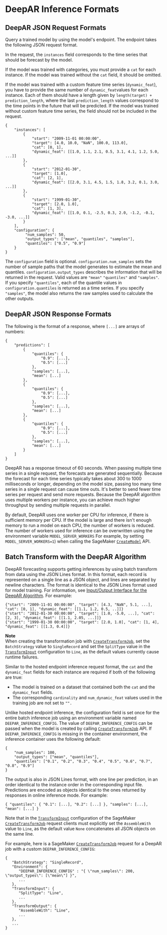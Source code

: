 # DeepAR Inference Formats<a name="deepar-in-formats"></a>

## DeepAR JSON Request Formats<a name="deepar-json-request"></a>

Query a trained model by using the model's endpoint\. The endpoint takes the following JSON request format\. 

In the request, the `instances` field corresponds to the time series that should be forecast by the model\. 

If the model was trained with categories, you must provide a `cat` for each instance\. If the model was trained without the `cat` field, it should be omitted\.

If the model was trained with a custom feature time series \(`dynamic_feat`\), you have to provide the same number of `dynamic_feat`values for each instance\. Each of them should have a length given by `length(target) + prediction_length`, where the last `prediction_length` values correspond to the time points in the future that will be predicted\. If the model was trained without custom feature time series, the field should not be included in the request\.

```
{
    "instances": [
        {
            "start": "2009-11-01 00:00:00",
            "target": [4.0, 10.0, "NaN", 100.0, 113.0],
            "cat": [0, 1],
            "dynamic_feat": [[1.0, 1.1, 2.1, 0.5, 3.1, 4.1, 1.2, 5.0, ...]]
        },
        {
            "start": "2012-01-30",
            "target": [1.0],
            "cat": [2, 1],
            "dynamic_feat": [[2.0, 3.1, 4.5, 1.5, 1.8, 3.2, 0.1, 3.0, ...]]
        },
        {
            "start": "1999-01-30",
            "target": [2.0, 1.0],
            "cat": [1, 3],
            "dynamic_feat": [[1.0, 0.1, -2.5, 0.3, 2.0, -1.2, -0.1, -3.0, ...]]
        }
    ],
    "configuration": {
         "num_samples": 50,
         "output_types": ["mean", "quantiles", "samples"],
         "quantiles": ["0.5", "0.9"]
    }
}
```

The `configuration` field is optional\. `configuration.num_samples` sets the number of sample paths that the model generates to estimate the mean and quantiles\. `configuration.output_types` describes the information that will be returned in the request\. Valid values are `"mean"` `"quantiles"` and `"samples"`\. If you specify `"quantiles"`, each of the quantile values in `configuration.quantiles` is returned as a time series\. If you specify `"samples"`, the model also returns the raw samples used to calculate the other outputs\.

## DeepAR JSON Response Formats<a name="deepar-json-response"></a>

The following is the format of a response, where `[...]` are arrays of numbers:

```
{
    "predictions": [
        {
            "quantiles": {
                "0.9": [...],
                "0.5": [...]
            },
            "samples": [...],
            "mean": [...]
        },
        {
            "quantiles": {
                "0.9": [...],
                "0.5": [...]
            },
            "samples": [...],
            "mean": [...]
        },
        {
            "quantiles": {
                "0.9": [...],
                "0.5": [...]
            },
            "samples": [...],
            "mean": [...]
        }
    ]
}
```

DeepAR has a response timeout of 60 seconds\. When passing multiple time series in a single request, the forecasts are generated sequentially\. Because the forecast for each time series typically takes about 300 to 1000 milliseconds or longer, depending on the model size, passing too many time series in a single request can cause time outs\. It's better to send fewer time series per request and send more requests\. Because the DeepAR algorithm uses multiple workers per instance, you can achieve much higher throughput by sending multiple requests in parallel\.

By default, DeepAR uses one worker per CPU for inference, if there is sufficient memory per CPU\. If the model is large and there isn't enough memory to run a model on each CPU, the number of workers is reduced\. The number of workers used for inference can be overwritten using the environment variable `MODEL_SERVER_WORKERS` For example, by setting `MODEL_SERVER_WORKERS=1`\) when calling the SageMaker [ `CreateModel`](https://docs.aws.amazon.com/sagemaker/latest/APIReference/API_CreateModel.html) API\.

## Batch Transform with the DeepAR Algorithm<a name="deepar-batch"></a>

DeepAR forecasting supports getting inferences by using batch transform from data using the JSON Lines format\. In this format, each record is represented on a single line as a JSON object, and lines are separated by newline characters\. The format is identical to the JSON Lines format used for model training\. For information, see [Input/Output Interface for the DeepAR Algorithm](deepar.md#deepar-inputoutput)\. For example:

```
{"start": "2009-11-01 00:00:00", "target": [4.3, "NaN", 5.1, ...], "cat": [0, 1], "dynamic_feat": [[1.1, 1.2, 0.5, ..]]}
{"start": "2012-01-30 00:00:00", "target": [1.0, -5.0, ...], "cat": [2, 3], "dynamic_feat": [[1.1, 2.05, ...]]}
{"start": "1999-01-30 00:00:00", "target": [2.0, 1.0], "cat": [1, 4], "dynamic_feat": [[1.3, 0.4]]}
```

**Note**  
When creating the transformation job with [ `CreateTransformJob`](https://docs.aws.amazon.com/sagemaker/latest/APIReference/API_CreateTransformJob.html), set the `BatchStrategy` value to `SingleRecord` and set the `SplitType` value in the [ `TransformInput`](https://docs.aws.amazon.com/sagemaker/latest/APIReference/API_TransformInput.html) configuration to `Line`, as the default values currently cause runtime failures\.

Similar to the hosted endpoint inference request format, the `cat` and the `dynamic_feat` fields for each instance are required if both of the following are true:
+ The model is trained on a dataset that contained both the `cat` and the `dynamic_feat` fields\.
+ The corresponding `cardinality` and `num_dynamic_feat` values used in the training job are not set to `"".`

Unlike hosted endpoint inference, the configuration field is set once for the entire batch inference job using an environment variable named `DEEPAR_INFERENCE_CONFIG`\. The value of `DEEPAR_INFERENCE_CONFIG` can be passed when the model is created by calling [ `CreateTransformJob`](https://docs.aws.amazon.com/sagemaker/latest/APIReference/API_CreateTransformJob.html) API\. If `DEEPAR_INFERENCE_CONFIG` is missing in the container environment, the inference container uses the following default:

```
{
    "num_samples": 100,
    "output_types": ["mean", "quantiles"],
    "quantiles": ["0.1", "0.2", "0.3", "0.4", "0.5", "0.6", "0.7", "0.8", "0.9"]
}
```

The output is also in JSON Lines format, with one line per prediction, in an order identical to the instance order in the corresponding input file\. Predictions are encoded as objects identical to the ones returned by responses in online inference mode\. For example:

```
{ "quantiles": { "0.1": [...], "0.2": [...] }, "samples": [...], "mean": [...] }
```

Note that in the [ `TransformInput`](https://docs.aws.amazon.com/sagemaker/latest/APIReference/API_TransformInput.html) configuration of the SageMaker [ `CreateTransformJob`](https://docs.aws.amazon.com/sagemaker/latest/APIReference/API_CreateTransformJob.html) request clients must explicitly set the `AssembleWith` value to `Line`, as the default value `None` concatenates all JSON objects on the same line\.

For example, here is a SageMaker [ `CreateTransformJob`](https://docs.aws.amazon.com/sagemaker/latest/APIReference/API_CreateTransformJob.html) request for a DeepAR job with a custom `DEEPAR_INFERENCE_CONFIG`:

```
{
   "BatchStrategy": "SingleRecord",
   "Environment": { 
      "DEEPAR_INFERENCE_CONFIG" : "{ \"num_samples\": 200, \"output_types\": [\"mean\"] }",
      ...
   },
   "TransformInput": {
      "SplitType": "Line",
      ...
   },
   "TransformOutput": { 
      "AssembleWith": "Line",
      ...
   },
   ...
}
```